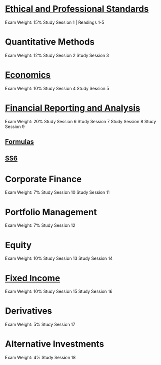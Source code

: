 # [Ethical and Professional Standards](ET) #
Exam Weight: 15% 	Study Session 1 | Readings 1-5

# Quantitative Methods #
Exam Weight: 12% 	Study Session 2 Study Session 3

# [Economics](EC) #
Exam Weight: 10% 	Study Session 4 Study Session 5

# [Financial Reporting and Analysis](fsa) #
Exam Weight: 20% 	Study Session 6 Study Session 7 Study Session 8 Study Session 9

## [Formulas](formulas) ##

## [SS6](SS6) ##

# Corporate Finance #
Exam Weight: 7% 	Study Session 10 Study Session 11

# Portfolio Management #
Exam Weight: 7% 	Study Session 12

# Equity  #
Exam Weight: 10% 	Study Session 13 Study Session 14

# [Fixed Income](fi) #
Exam Weight: 10% 	Study Session 15 Study Session 16

# Derivatives #
Exam Weight: 5% 	Study Session 17

# Alternative Investments #
Exam Weight: 4% 	Study Session 18
